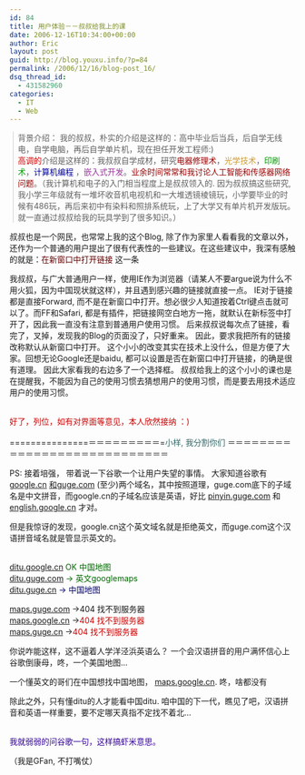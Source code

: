 ```yaml
---
id: 84
title: 用户体验－－叔叔给我上的课
date: 2006-12-16T10:34:00+00:00
author: Eric
layout: post
guid: http://blog.youxu.info/?p=84
permalink: /2006/12/16/blog-post_16/
dsq_thread_id:
  - 431582960
categories:
  - IT
  - Web
---
```

<blockquote style="border-left: 1px solid #cccccc; margin: 0pt 0pt 0pt 0.8ex; padding-left: 1ex" class="gmail_quote">
  <p>
    背景介绍： 我的叔叔，朴实的介绍是这样的：高中毕业后当兵，后自学无线电，自学电脑，再后自学单片机，现在担任开发工程师:)<br /> <span style="color: #cc0000"> 高调的</span>介绍是这样的：我叔叔自学成材，研究<span style="color: #990000">电器修理术</span>，<span style="color: #cc9933">光学技术</span>，<span style="color: #009900">印刷术</span>，<span style="color: #000099">计算机编程</span> ，<span style="color: #993399">嵌入式开发</span>。<span style="color: #990000">业余时间常常和我讨论人工智能和传感器网络问题</span>。（我计算机和电子的入门相当程度上是叔叔领入的. 因为叔叔搞这些研究, 我小学三年级就有一堆坏收音机电视机和一大堆透镜棱镜玩，小学要毕业的时候有486玩，再后来初中有染料和照排系统玩，上了大学又有单片机开发版玩。就一直通过叔叔给我的玩具学到了很多知识。）
  </p>
</blockquote>

叔叔也是一个网民，也常常上我的这个Blog, 除了作为家里人看看我的文章以外，还作为一个普通的用户提出了很有代表性的一些建议。在这些建议中，我深有感触的就是：<span style="color: #660000">在新窗口中打开链接 </span>这一条
  
我叔叔，与广大普通用户一样，使用IE作为浏览器（请某人不要argue说为什么不用火狐，因为中国现状就这样），并且遇到感兴趣的链接就直接一点。 IE对于链接都是直接Forward, 而不是在新窗口中打开。想必很少人知道按着Ctrl键点击就可以了。而FF和Safari, 都是有插件，把链接网空白地方一拖，就默认在新标签中打开了，因此我一直没有注意到普通用户使用习惯。 后来叔叔说每次点了链接，看完了，叉掉，发现我的Blog的页面没了，只好重来。 因此，要求我把所有的链接改称默认从新窗口中打开。 这个小小的改变其实在技术上没什么，但是方便了大家。回想无论Google还是baidu, 都可以设置是否在新窗口中打开链接，的确是很有道理。 因此大家看我的右边多了一个选择框。 叔叔给我上的这个小小的课也是在提醒我，不能因为自己的使用习惯去猜想用户的使用习惯，而是要去用技术适应用户的使用习惯。
  
<br style="color: #cc0000" /><span style="color: #cc0000">好了，列位，如有对界面等意见，本人欣然接纳 ：)<br /> <br style="color: #cc0000" /></span>===============＝＝＝＝＝＝＝＝＝=<span style="color: #336666">小样, 我分割你们</span> ＝＝＝＝＝＝＝＝＝＝＝＝＝＝＝＝＝＝＝＝＝＝＝＝＝＝＝＝

PS: 接着培强， 带着说一下谷歌一个让用户失望的事情。 大家知道谷歌有 [google.cn](http://google.cn) [和guge.com](http://和guge.com) (至少)两个域名，其中按照道理，guge.com底下的子域名是中文拼音，而google.cn的子域名应该是英语，好比  [pinyin.guge.com](http://pinyin.guge.com) 和 [english.google.cn](http://english.google.cn) 才对。
  
但是我惊讶的发现，google.cn这个英文域名就是拒绝英文，而guge.com这个汉语拼音域名就是管显示英文的。
  
<br style="color: #006600" /><span style="color: #006600"><a href="http://ditu.google.cn"> ditu.google.cn</a> OK 中国地图</span><br style="color: #006600" /><span style="color: #006600"><a href="http://ditu.guge.com">ditu.guge.com</a> -> 英文googlemaps</span><br style="color: #cc0000" /> <span style="color: #000066"><a href="http://ditu.guge.cn">ditu.guge.cn</a> -> 中国地图</span>

<span style="color: #cc0000"></span><span style="color: #000000"><a href="http://maps.guge.com">maps.guge.com</a></span> ->404 找不到服务器 <br style="color: #cc0000" /><span style="color: #cc0000"></span><span style="color: #000000"><a href="http://maps.google.cn">maps.google.cn</a></span> -><span style="color: #cc0000">404 找不到服务器 </span><br style="color: #cc0000" />[maps.guge.cn](http://maps.guge.cn) -><span style="color: #cc0000">404 找不到服务器</span>

你说咋能这样，这不逼着人学洋泾浜英语么？ 一个会汉语拼音的用户满怀信心上谷歌倒康母，咚，一个美国地图&#8230;
  
一个懂英文的哥们在中国想找中国地图， [maps.google.cn](http://maps.google.cn). 咚，啥都没有
  
除此之外，只有懂ditu的人才能看中国ditu. 咱中国的下一代，瞧见了吧，汉语拼音和英语一样重要，要不定哪天真指不定找不着北&#8230;
  
<br style="color: #330099" /><span style="color: #330099">我就弱弱的问谷歌一句，这样搞虾米意思。 </span><br style="color: #330099" />
  
（我是GFan, 不打嘴仗）